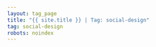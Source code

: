 ```yaml
---
layout: tag_page
title: "{{ site.title }} | Tag: social-design"
tag: social-design
robots: noindex
---
```

